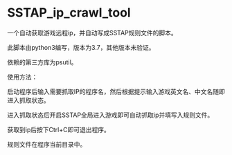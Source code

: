 # SSTAP_ip_crawl_tool
一个自动获取游戏远程ip，并自动写成SSTAP规则文件的脚本。

此脚本由python3编写，版本为3.7，其他版本未验证。

依赖的第三方库为psutil。

使用方法：

启动程序后输入需要抓取IP的程序名，然后根据提示输入游戏英文名、中文名随即进入抓取状态。

进入抓取状态后开启SSTAP全局进入游戏即可自动抓取ip并填写入规则文件。

获取到ip后按下Ctrl+C即可退出程序。

规则文件在程序当前目录中。
